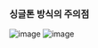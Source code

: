 ### 싱글톤 방식의 주의점

![image](https://user-images.githubusercontent.com/40969203/104083081-ebc75c00-527e-11eb-8518-71b64836810e.png)
![image](https://user-images.githubusercontent.com/40969203/104083083-ef5ae300-527e-11eb-97ab-711d0a29b6f1.png)
